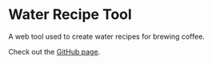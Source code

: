 # Water Recipe Tool

A web tool used to create water recipes for brewing coffee.

Check out the [GitHub page](https://codeaide.github.io/water-recipe-tool/).